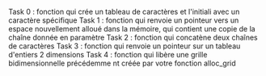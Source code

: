Task 0 : fonction qui crée un tableau de caractères et l'initiali 
avec un caractère spécifique
Task 1 : fonction qui renvoie un pointeur vers un espace nouvellement 
alloué dans la mémoire, qui contient une copie de la chaîne donnée en paramètre
Task 2 : fonction qui concatène deux chaînes de caractères
Task 3 : fonction qui renvoie un pointeur sur un tableau d'entiers 2 dimensions
Task 4 : fonction qui libère une grille bidimensionnelle précédemme
nt créée par votre fonction alloc_grid
